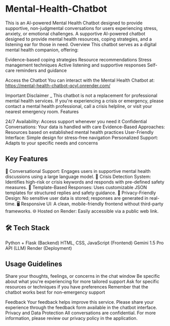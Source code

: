 # Mental-Health-Chatbot
This is an AI-powered Mental Health Chatbot designed to provide supportive, non-judgmental conversations for users experiencing stress, anxiety, or emotional challenges. 
A supportive AI-powered chatbot designed to provide mental health resources, coping strategies, and a listening ear for those in need. Overview This chatbot serves as a digital mental health companion, offering:

Evidence-based coping strategies Resource recommendations Stress management techniques Active listening and supportive responses Self-care reminders and guidance

Access the Chatbot You can interact with the Mental Health Chatbot at: https://mental-health-chatbot-qcyl.onrender.com/

Important Disclaimer _ This chatbot is not a replacement for professional mental health services. If you're experiencing a crisis or emergency, please contact a mental health professional, call a crisis helpline, or visit your nearest emergency room. Features

24/7 Availability: Access support whenever you need it Confidential Conversations: Your data is handled with care Evidence-Based Approaches: Resources based on established mental health practices User-Friendly Interface: Simple design for stress-free navigation Personalized Support: Adapts to your specific needs and concerns
## Key Features
💬 Conversational Support: Engages users in supportive mental health discussions using a large language model.
🚨 Crisis Detection System: Identifies high-risk or crisis keywords and responds with pre-defined safety measures.
🧩 Template-Based Responses: Uses customizable JSON templates for structured replies and safety guidance.
🔐 Privacy-Friendly Design: No sensitive user data is stored; responses are generated in real-time.
🖥️ Responsive UI: A clean, mobile-friendly frontend without third-party frameworks.
🌐 Hosted on Render: Easily accessible via a public web link.

## 🛠️ Tech Stack
Python + Flask (Backend)
HTML, CSS, JavaScript (Frontend)
Gemini 1.5 Pro API (LLM)
Render (Deployment)

## Usage Guidelines

Share your thoughts, feelings, or concerns in the chat window Be specific about what you're experiencing for more tailored support Ask for specific resources or techniques if you have preferences Remember that the chatbot works best for non-emergency support

Feedback Your feedback helps improve this service. Please share your experience through the feedback form available in the chatbot interface. Privacy and Data Protection All conversations are confidential. For more information, please review our privacy policy in the application.
